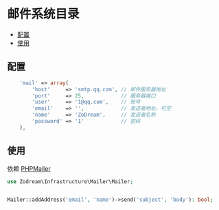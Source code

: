 # 邮件系统目录

- [配置](#setting)
- [使用](#use)

<a name="setting"></a>
## 配置

```PHP
    'mail' => array(
        'host'     => 'smtp.qq.com', // 邮件服务器地址
        'port'     => 25,            // 服务器端口
        'user'     => '1@qq.com',    // 账号
        'email'    => '',            // 发送者地址，可空
        'name'     => 'ZoDream',     // 发送者名称
        'password' => '1'            // 密码
    ),
```

<a name="setting"></a>
## 使用

依赖 [PHPMailer](https://github.com/PHPMailer/PHPMailer)

```PHP
use Zodream\Infrastructure\Mailer\Mailer;


Mailer::addAddress('email', 'name')->send('subject', 'body'): bool;

```